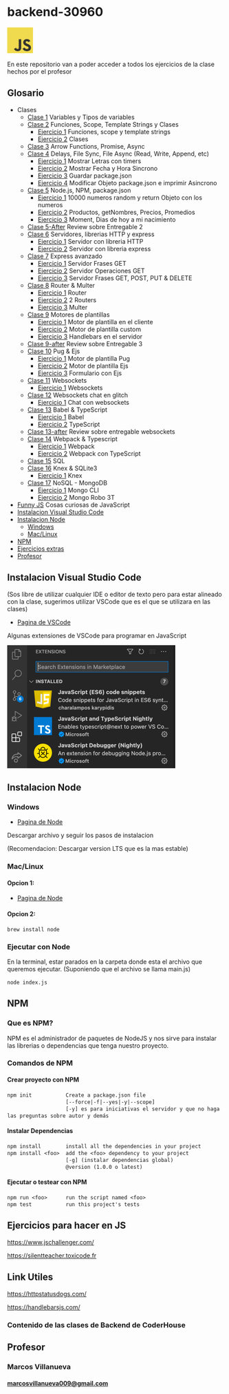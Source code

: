 # backend-30960
<img src="./utils/img/js.png" alt="JS" width="60"/>

En este repositorio van a poder acceder a todos los ejercicios de la clase hechos por el profesor

## Glosario

* Clases
  * [Clase 1](./clase-1) Variables y Tipos de variables
  * [Clase 2](./clase-2) Funciones, Scope, Template Strings y Clases
      * [Ejercicio 1](./clase-2/4-ejercicio1) Funciones, scope y template strings
      * [Ejercicio 2](./clase-2/6-ejercicio-2) Clases
  * [Clase 3](./clase-3) Arrow Functions, Promise, Async
  * [Clase 4](./clase-4) Delays, File Sync, File Async (Read, Write, Append, etc)
      * [Ejercicio 1](./clase-4/2-ejercicio-1/) Mostrar Letras con timers
      * [Ejercicio 2](./clase-4/4-ejercicio-2/) Mostrar Fecha y Hora Sincrono
      * [Ejercicio 3](./clase-4/6-ejercicio-3/) Guardar package.json
      * [Ejercicio 4](./clase-4/7-ejercicio-4/) Modificar Objeto package.json e imprimir Asincrono
  * [Clase 5](./clase-5) Node.js, NPM, package.json
      * [Ejercicio 1](./clase-5/2-ejercicio-1/) 10000 numeros random y return Objeto con los numeros
      * [Ejercicio 2](./clase-5/3-ejercicio-2/) Productos, getNombres, Precios, Promedios
      * [Ejercicio 3](./clase-5/5-ejercicio-3/) Moment, Dias de hoy a mi nacimiento
  * [Clase 5-After](./clase-5-afterclass) Review sobre Entregable 2
  * [Clase 6](./clase-6) Servidores, librerias HTTP y express
      * [Ejercicio 1](./clase-6/2-ejercicio-1/) Servidor con libreria HTTP
      * [Ejercicio 2](./clase-6/4-ejercicio-2/) Servidor con libreria express
  * [Clase 7](./clase-7) Express avanzado
      * [Ejercicio 1](./clase-7/2-ejercicio-1/) Servidor Frases GET
      * [Ejercicio 2](./clase-7/3-ejercicio-2/) Servidor Operaciones GET
      * [Ejercicio 3](./clase-7/4-ejercicio-3/) Servidor Frases GET, POST, PUT & DELETE
  * [Clase 8](./clase-8) Router & Multer
      * [Ejercicio 1](./clase-8/2-ejercicio-1/) Router
      * [Ejercicio 2](./clase-8/3-ejercicio-2/) 2 Routers
      * [Ejercicio 3](./clase-8/5-ejercicio-3/) Multer
  * [Clase 9](./clase-9) Motores de plantillas
      * [Ejercicio 1](./clase-9/1-ejercicio-1/) Motor de plantilla en el cliente
      * [Ejercicio 2](./clase-9/2-ejercicio-2/) Motor de plantilla custom
      * [Ejercicio 3](./clase-9/3-ejercicio-3/) Handlebars en el servidor
  * [Clase 9-after](./clase-9-afterclass) Review sobre Entregable 3
  * [Clase 10](./clase-10) Pug & Ejs
      * [Ejercicio 1](./clase-10/2-ejercicio-1/) Motor de plantilla Pug
      * [Ejercicio 2](./clase-10/4-ejercicio-3/) Motor de plantilla Ejs 
      * [Ejercicio 3](./clase-10/5-ejercicio-3/) Formulario con Ejs
  * [Clase 11](./clase-11) Websockets
      * [Ejercicio 1](./clase-11/2-ejercicio-1/) Websockets
  * [Clase 12](./clase-12) Websockets chat en glitch
      * [Ejercicio 1](./clase-12/2-ejercicio-1/) Chat con websockets
  * [Clase 13](./clase-13) Babel & TypeScript
      * [Ejercicio 1](./clase-13/2-ejercicio-1/) Babel
      * [Ejercicio 2](./clase-13/4-ejercicio-2/) TypeScript
  * [Clase 13-after](./clase-13-afterclass/) Review sobre entregable websockets
  * [Clase 14](./clase-14) Webpack & Typescript
      * [Ejercicio 1](./clase-14/2-ejercicio-1/) Webpack
      * [Ejercicio 2](./clase-14/4-ejercicio-2/) Webpack con TypeScript
  * [Clase 15](./clase-15) SQL
  * [Clase 16](./clase-16) Knex & SQLite3
      * [Ejercicio 1](./clase-16/2-ejercicio-1/) Knex
  * [Clase 17](./clase-17) NoSQL - MongoDB
      * [Ejercicio 1](./clase-17/1/) Mongo CLI
      * [Ejercicio 2](./clase-17/2/) Mongo Robo 3T
* [Funny JS](./funny-JS) Cosas curiosas de JavaScript
* [Instalacion Visual Studio Code](#instalacion-visual-studio-code)
* [Instalacion Node](#instalacion-node)
  * [Windows](#windows) 
  * [Mac/Linux](#maclinux)
* [NPM](#instalacion-visual-studio-code)
* [Ejercicios extras](#ejercicios-para-hacer-en-js)
* [Profesor](#profesor)

## Instalacion Visual Studio Code
(Sos libre de utilizar cualquier IDE o editor de 
texto pero para estar alineado con la clase, 
sugerimos utilizar VSCode que es el que se utilizara 
en las clases)

* [Pagina de VSCode](https://code.visualstudio.com/download)

Algunas extensiones de VSCode para programar en JavaScript

![extensions](./utils/img/extensions.png)

## Instalacion Node

### Windows

* [Pagina de Node](https://nodejs.org/es/download/)

Descargar archivo y seguir los pasos de instalacion

(Recomendacion: Descargar version LTS que es la mas estable)

### Mac/Linux

#### Opcion 1:

* [Pagina de Node](https://nodejs.org/es/download/)
 #### Opcion 2:

```shell
brew install node
```

### Ejecutar con Node

En la terminal, estar parados en la carpeta donde esta el 
archivo que queremos ejecutar. (Suponiendo que el archivo
se llama main.js)

```shell
node index.js
```

## NPM

### Que es NPM?

NPM es el administrador de paquetes de NodeJS y nos sirve 
para instalar las librerias o dependencias que tenga
nuestro proyecto.

### Comandos de NPM

#### Crear proyecto con NPM

```
npm init           Create a package.json file
                   [--force|-f|--yes|-y|--scope]
                   [-y] es para iniciativas el servidor y que no haga las preguntas sobre autor y demás
```

#### Instalar Dependencias
```
npm install        install all the dependencies in your project
npm install <foo>  add the <foo> dependency to your project
                   [-g] (instalar dependencias global)
                   @version (1.0.0 o latest)
```

#### Ejecutar o testear con NPM
```
npm run <foo>      run the script named <foo>
npm test           run this project's tests
```

## Ejercicios para hacer en JS

https://www.jschallenger.com/

https://silentteacher.toxicode.fr

## Link Utiles

https://httpstatusdogs.com/

https://handlebarsjs.com/


### Contenido de las clases de Backend de CoderHouse

## Profesor
### Marcos Villanueva
#### marcosvillanueva009@gmail.com
